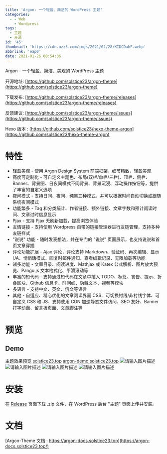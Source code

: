 ```yaml
---
title: 'Argon: 一个轻盈、简洁的 WordPress 主题'
categories:
  - - Web
    - Wordpress
tags:
  - 主题
  - 开源
id: '45'
thumbnail: 'https://cdn.uzz5.com/imgs/2021/02/28/KIDCDahF.webp'
abbrlink: 'eap0'
date: 2021-01-26 00:54:36
---
```



Argon - 一个轻盈、简洁、美观的 WordPress 主题 

开源地址: [https://github.com/solstice23/argon-theme](https://github.com/solstice23/argon-theme) 

下载发布: [https://github.com/solstice23/argon-theme/releases](https://github.com/solstice23/argon-theme/releases) 

反馈建议: [https://github.com/solstice23/argon-theme/issues](https://github.com/solstice23/argon-theme/issues) 

Hexo 版本 : [https://github.com/solstice23/hexo-theme-argon](https://github.com/solstice23/hexo-theme-argon)

# 特性

*   轻盈美观 - 使用 Argon Design System 前端框架，细节精致，轻盈美观
*   高度可定制化 - 可自定义主题色、布局(双栏/单栏/三栏)、顶栏、侧栏、Banner、背景图、日夜间模式不同背景、背景沉浸、浮动操作按钮等，提供了丰富的自定义选项
*   夜间模式 - 支持日间、夜间、纯黑三种模式，并可以根据时间自动切换或跟随系统夜间模式
*   功能繁多 - Tag 和分类统计、作者链接、额外链接、文章字数和预计阅读时间、文章过时信息显示
*   Pjax - 支持 Pjax 无刷新加载，提高浏览体验
*   友情链接 - 支持使用 Wordpress 自带的链接管理器进行友链管理，支持多种友链样式
*   "说说" 功能 - 随时发表想法，并在专门的 "说说" 页面展示，也支持说说和首页文章穿插
*   评论功能扩展 - Ajax 评论，评论支持 Markdown、验证码、再次编辑、显示 UA、悄悄话模式、回复时邮件通知、查看编辑记录、无限加载等功能
*   诸多功能 - 文章目录、阅读进度、Mathjax 或 Katex 公式解析、图片放大预览、Pangu.js 文本格式化、平滑滚动等
*   丰富的短代码 - 支持通过短代码在文章中插入 TODO、标签、警告、提示、折叠区块、Github 信息卡、时间线、隐藏文本、视频等模块
*   多语言 - 支持中文、英文、俄文等语言
*   其他 - 自适应、精心优化的文章阅读界面 CSS、可切换衬线/非衬线字体、可自定义 CSS 和 JS、支持使用 CDN 加速静态文件访问、SEO 友好、Banner 打字动画、留言板页面、文章脚注等

# 预览

## Demo

主题效果预览 [solstice23.top](https://solstice23.top/) [argon-demo.solstice23.top](http://argon-demo.solstice23.top/) ![请输入图片描述](https://cdn.uzz5.com/imgs/2021/02/28/YUL8wZwH.webp "请输入图片描述") ![请输入图片描述](https://cdn.uzz5.com/imgs/2021/02/28/3oaAaji9.webp "请输入图片描述") ![请输入图片描述](https://cdn.uzz5.com/imgs/2021/02/28/apcPFxeN.webp "请输入图片描述") ![请输入图片描述](https://cdn.uzz5.com/imgs/2021/02/28/xNBMj3m3.webp "请输入图片描述")

# 安装

在 [Release](https://github.com/solstice23/argon-theme/releases) 页面下载 .zip 文件，在 WordPress 后台 "主题" 页面上传并安装。

# 文档

[Argon-Theme 文档 : https://argon-docs.solstice23.top](https://argon-docs.solstice23.top/)